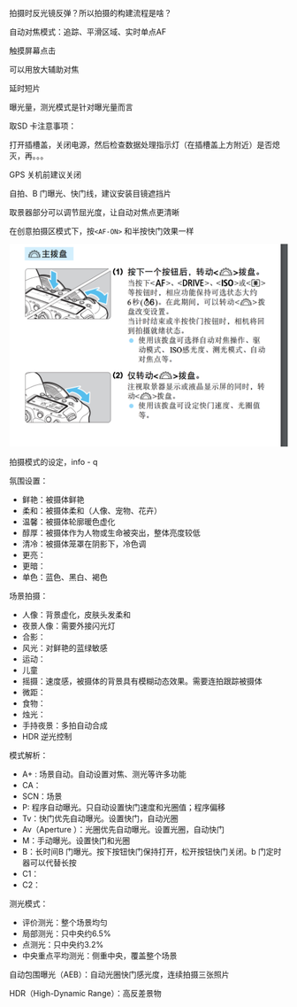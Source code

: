 拍摄时反光镜反弹？所以拍摄的构建流程是啥？



自动对焦模式：追踪、平滑区域、实时单点AF  

触摸屏幕点击  

可以用放大辅助对焦



延时短片



曝光量，测光模式是针对曝光量而言



取SD 卡注意事项：

打开插槽盖，关闭电源，然后检查数据处理指示灯（在插槽盖上方附近）是否熄灭，再。。。

GPS 关机前建议关闭

自拍、B 门曝光、快门线，建议安装目镜遮挡片



取景器部分可以调节屈光度，让自动对焦点更清晰  



在创意拍摄区模式下，按`<AF-ON>` 和半按快门效果一样  

![image-20200702151653422](image-20200702151653422.png)

拍摄模式的设定，info - q  



氛围设置：

- 鲜艳：被摄体鲜艳
- 柔和：被摄体柔和（人像、宠物、花卉）
- 温馨：被摄体轮廓暖色虚化
- 醇厚：被摄体作为人物或生命被突出，整体亮度较低
- 清冷：被摄体笼罩在阴影下，冷色调
- 更亮：
- 更暗：
- 单色：蓝色、黑白、褐色



场景拍摄：

- 人像：背景虚化，皮肤头发柔和
- 夜景人像：需要外接闪光灯
- 合影：
- 风光：对鲜艳的蓝绿敏感
- 运动：
- 儿童
- 摇摄：速度感，被摄体的背景具有模糊动态效果。需要连拍跟踪被摄体
- 微距：
- 食物：
- 烛光：
- 手持夜景：多拍自动合成
- HDR 逆光控制



模式解析：

- A+ : 场景自动。自动设置对焦、测光等许多功能
- CA：
- SCN：场景
- P: 程序自动曝光。只自动设置快门速度和光圈值；程序偏移  
- Tv：快门优先自动曝光。设置快门，自动光圈
- Av（Aperture ）：光圈优先自动曝光。设置光圈，自动快门
- M：手动曝光。设置快门和光圈
- B：长时间B 门曝光。按下按钮快门保持打开，松开按钮快门关闭。b 门定时器可以代替长按
- C1：
- C2：



测光模式：

- 评价测光：整个场景均匀
- 局部测光：只中央约6.5%
- 点测光：只中央约3.2%
- 中央重点平均测光：侧重中央，覆盖整个场景



自动包围曝光（AEB）：自动光圈快门感光度，连续拍摄三张照片

HDR（High-Dynamic Range）：高反差景物